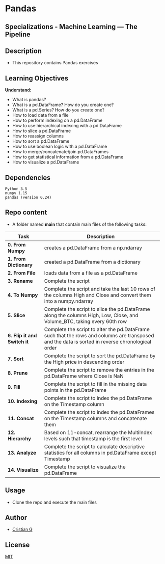 # Pandas

## Specializations - Machine Learning ― The Pipeline 

## Description

* This repository contains Pandas exercises

## Learning Objectives

**Understand:**

* What is pandas?
* What is a pd.DataFrame? How do you create one?
* What is a pd.Series? How do you create one?
* How to load data from a file
* How to perform indexing on a pd.DataFrame
* How to use hierarchical indexing with a pd.DataFrame
* How to slice a pd.DataFrame
* How to reassign columns
* How to sort a pd.DataFrame
* How to use boolean logic with a pd.DataFrame
* How to merge/concatenate/join pd.DataFrames
* How to get statistical information from a pd.DataFrame
* How to visualize a pd.DataFrame

## Dependencies
```
Python 3.5
numpy 1.15
pandas (version 0.24)
```

## Repo content
* A folder named **main** that contain main files of the following tasks:

| Task | Description |
| --- | --- |
|**0. From Numpy**| creates a pd.DataFrame from a np.ndarray
|**1. From Dictionary**| created a pd.DataFrame from a dictionary
|**2. From File**| loads data from a file as a pd.DataFrame
|**3. Rename**| Complete the script
|**4. To Numpy**| Complete the script and take the last 10 rows of the columns High and Close and convert them into a numpy.ndarray
|**5. Slice**| Complete the script to slice the pd.DataFrame along the columns High, Low, Close, and Volume_BTC, taking every 60th row
|**6. Flip it and Switch it**| Complete the script to alter the pd.DataFrame such that the rows and columns are transposed and the data is sorted in reverse chronological order
|**7. Sort**| Complete the script to sort the pd.DataFrame by the High price in descending order
|**8. Prune**| Complete the script to remove the entries in the pd.DataFrame where Close is NaN
|**9. Fill**| Complete the script to fill in the missing data points in the pd.DataFrame
|**10. Indexing**| Complete the script to index the pd.DataFrame on the Timestamp column
|**11. Concat**| Complete the script to index the pd.DataFrames on the Timestamp columns and concatenate them
|**12. Hierarchy**| Based on 11-concat, rearrange the MultiIndex levels such that timestamp is the first level
|**13. Analyze**| Complete the script to calculate descriptive statistics for all columns in pd.DataFrame except Timestamp
|**14. Visualize**| Complete the script to visualize the pd.DataFrame

## Usage
* Clone the repo and execute the main files

## Author
- [Cristian G](https://github.com/cristian-fg)

## License
[MIT](https://choosealicense.com/licenses/mit/)
